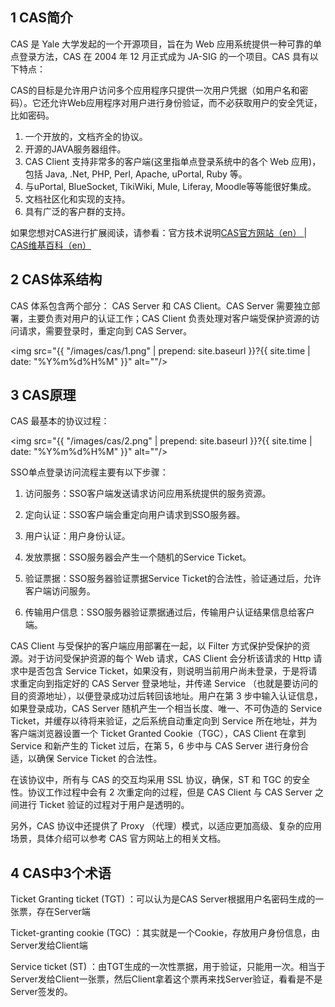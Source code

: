 <h2>1 CAS简介</h2>

CAS 是 Yale 大学发起的一个开源项目，旨在为 Web 应用系统提供一种可靠的单点登录方法，CAS 在 2004 年 12 月正式成为 JA-SIG 的一个项目。CAS 具有以下特点：

CAS的目标是允许用户访问多个应用程序只提供一次用户凭据（如用户名和密码）。它还允许Web应用程序对用户进行身份验证，而不必获取用户的安全凭证，比如密码。

 <ol>
  <li>一个开放的，文档齐全的协议。</li>
  <li>开源的JAVA服务器组件。</li>
  <li>CAS Client 支持非常多的客户端(这里指单点登录系统中的各个 Web 应用)，包括 Java, .Net, PHP, Perl, Apache, uPortal, Ruby 等。</li>
  <li>与uPortal, BlueSocket, TikiWiki, Mule, Liferay, Moodle等等能很好集成。</li>
  <li>文档社区化和实现的支持。</li>
  <li>具有广泛的客户群的支持。</li>
</ol>

如果您想对CAS进行扩展阅读，请参看：官方技术说明<a href="https://www.apereo.org/cas"  title="https://www.apereo.org/cas" target="_blank" rel="nofollow">CAS官方网站（en） </a> | <a href="http://en.wikipedia.org/wiki/Central_Authentication_Service"  title="http://en.wikipedia.org/wiki/Central_Authentication_Service" target="_blank" rel="nofollow">CAS维基百科（en）</a> 

<h2>2 CAS体系结构</h2>
CAS 体系包含两个部分： CAS Server 和 CAS Client。CAS Server 需要独立部署，主要负责对用户的认证工作；CAS Client 负责处理对客户端受保护资源的访问请求，需要登录时，重定向到 CAS Server。

<img src="{{ "/images/cas/1.png" | prepend: site.baseurl }}?{{ site.time | date: "%Y%m%d%H%M" }}"  alt=""/>

<h2>3 CAS原理</h2>
CAS 最基本的协议过程：

<img src="{{ "/images/cas/2.png" | prepend: site.baseurl }}?{{ site.time | date: "%Y%m%d%H%M" }}"  alt=""/>
 
SSO单点登录访问流程主要有以下步骤：

1. 访问服务：SSO客户端发送请求访问应用系统提供的服务资源。

2. 定向认证：SSO客户端会重定向用户请求到SSO服务器。

3. 用户认证：用户身份认证。

4. 发放票据：SSO服务器会产生一个随机的Service Ticket。

5. 验证票据：SSO服务器验证票据Service Ticket的合法性，验证通过后，允许客户端访问服务。

6. 传输用户信息：SSO服务器验证票据通过后，传输用户认证结果信息给客户端。

CAS Client 与受保护的客户端应用部署在一起，以 Filter 方式保护受保护的资源。对于访问受保护资源的每个 Web 请求，CAS Client 会分析该请求的 Http 请求中是否包含 Service Ticket，如果没有，则说明当前用户尚未登录，于是将请求重定向到指定好的 CAS Server 登录地址，并传递 Service （也就是要访问的目的资源地址），以便登录成功过后转回该地址。用户在第 3 步中输入认证信息，如果登录成功，CAS Server 随机产生一个相当长度、唯一、不可伪造的 Service Ticket，并缓存以待将来验证，之后系统自动重定向到 Service 所在地址，并为客户端浏览器设置一个 Ticket Granted Cookie（TGC），CAS Client 在拿到 Service 和新产生的 Ticket 过后，在第 5，6 步中与 CAS Server 进行身份合适，以确保 Service Ticket 的合法性。

在该协议中，所有与 CAS 的交互均采用 SSL 协议，确保，ST 和 TGC 的安全性。协议工作过程中会有 2 次重定向的过程，但是 CAS Client 与 CAS Server 之间进行 Ticket 验证的过程对于用户是透明的。

另外，CAS 协议中还提供了 Proxy （代理）模式，以适应更加高级、复杂的应用场景，具体介绍可以参考 CAS 官方网站上的相关文档。

<h2>4 CAS中3个术语</h2>

Ticket Granting ticket (TGT) ：可以认为是CAS Server根据用户名密码生成的一张票，存在Server端

Ticket-granting cookie (TGC) ：其实就是一个Cookie，存放用户身份信息，由Server发给Client端

Service ticket (ST) ：由TGT生成的一次性票据，用于验证，只能用一次。相当于Server发给Client一张票，然后Client拿着这个票再来找Server验证，看看是不是Server签发的。